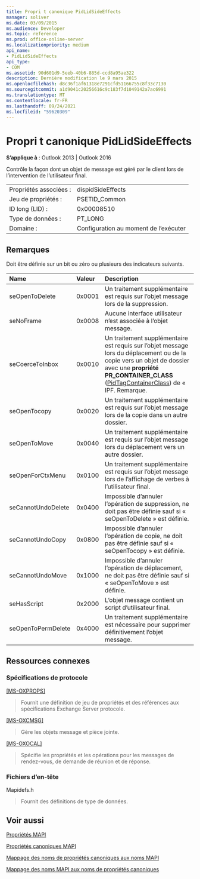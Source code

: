 ```yaml
---
title: Propri t canonique PidLidSideEffects
manager: soliver
ms.date: 03/09/2015
ms.audience: Developer
ms.topic: reference
ms.prod: office-online-server
ms.localizationpriority: medium
api_name:
- PidLidSideEffects
api_type:
- COM
ms.assetid: 90d601d9-5eeb-40b6-885d-ccd8a95ae322
description: Dernière modification le 9 mars 2015
ms.openlocfilehash: d8c36f1af61318e7291cfd51166755c8f33c7130
ms.sourcegitcommit: a1d9041c20256616c9c183f7d1049142a7ac6991
ms.translationtype: MT
ms.contentlocale: fr-FR
ms.lasthandoff: 09/24/2021
ms.locfileid: "59620309"
---
```

# <a name="pidlidsideeffects-canonical-property"></a>Propri t canonique PidLidSideEffects

  
  
**S’applique à** : Outlook 2013 | Outlook 2016 
  
Contrôle la façon dont un objet de message est géré par le client lors de l’intervention de l’utilisateur final.
  
|||
|:-----|:-----|
|Propriétés associées :  <br/> |dispidSideEffects  <br/> |
|Jeu de propriétés :  <br/> |PSETID_Common  <br/> |
|ID long (LID) :  <br/> |0x00008510  <br/> |
|Type de données :  <br/> |PT_LONG  <br/> |
|Domaine :  <br/> |Configuration au moment de l’exécuter  <br/> |
   
## <a name="remarks"></a>Remarques

Doit être définie sur un bit ou zéro ou plusieurs des indicateurs suivants.
  
|**Name**|**Valeur**|**Description**|
|:-----|:-----|:-----|
|seOpenToDelete  <br/> |0x0001  <br/> |Un traitement supplémentaire est requis sur l’objet message lors de la suppression.  <br/> |
|seNoFrame  <br/> |0x0008  <br/> |Aucune interface utilisateur n’est associée à l’objet message.  <br/> |
|seCoerceToInbox  <br/> |0x0010  <br/> |Un traitement supplémentaire est requis sur l’objet message lors du déplacement ou de la copie vers un objet de dossier avec une **propriété PR_CONTAINER_CLASS** ([PidTagContainerClass](pidtagcontainerclass-canonical-property.md)) de « IPF. Remarque.  <br/> |
|seOpenTocopy  <br/> |0x0020  <br/> |Un traitement supplémentaire est requis sur l’objet message lors de la copie dans un autre dossier.  <br/> |
|seOpenToMove  <br/> |0x0040  <br/> |Un traitement supplémentaire est requis sur l’objet message lors du déplacement vers un autre dossier.  <br/> |
|seOpenForCtxMenu  <br/> |0x0100  <br/> |Un traitement supplémentaire est requis sur l’objet message lors de l’affichage de verbes à l’utilisateur final.  <br/> |
|seCannotUndoDelete  <br/> |0x0400  <br/> |Impossible d’annuler l’opération de suppression, ne doit pas être définie sauf si « seOpenToDelete » est définie.  <br/> |
|seCannotUndoCopy  <br/> |0x0800  <br/> |Impossible d’annuler l’opération de copie, ne doit pas être définie sauf si « seOpenTocopy » est définie.  <br/> |
|seCannotUndoMove  <br/> |0x1000  <br/> |Impossible d’annuler l’opération de déplacement, ne doit pas être définie sauf si « seOpenToMove » est définie.  <br/> |
|seHasScript  <br/> |0x2000  <br/> |L’objet message contient un script d’utilisateur final.  <br/> |
|seOpenToPermDelete  <br/> |0x4000  <br/> |Un traitement supplémentaire est nécessaire pour supprimer définitivement l’objet message.  <br/> |
   
## <a name="related-resources"></a>Ressources connexes

### <a name="protocol-specifications"></a>Spécifications de protocole

[[MS-OXPROPS]](https://msdn.microsoft.com/library/f6ab1613-aefe-447d-a49c-18217230b148%28Office.15%29.aspx)
  
> Fournit une définition de jeu de propriétés et des références aux spécifications Exchange Server protocole.
    
[[MS-OXCMSG]](https://msdn.microsoft.com/library/7fd7ec40-deec-4c06-9493-1bc06b349682%28Office.15%29.aspx)
  
> Gère les objets message et pièce jointe.
    
[[MS-OXOCAL]](https://msdn.microsoft.com/library/09861fde-c8e4-4028-9346-e7c214cfdba1%28Office.15%29.aspx)
  
> Spécifie les propriétés et les opérations pour les messages de rendez-vous, de demande de réunion et de réponse.
    
### <a name="header-files"></a>Fichiers d’en-tête

Mapidefs.h
  
> Fournit des définitions de type de données.
    
## <a name="see-also"></a>Voir aussi



[Propriétés MAPI](mapi-properties.md)
  
[Propriétés canoniques MAPI](mapi-canonical-properties.md)
  
[Mappage des noms de propriétés canoniques aux noms MAPI](mapping-canonical-property-names-to-mapi-names.md)
  
[Mappage des noms MAPI aux noms de propriétés canoniques](mapping-mapi-names-to-canonical-property-names.md)

